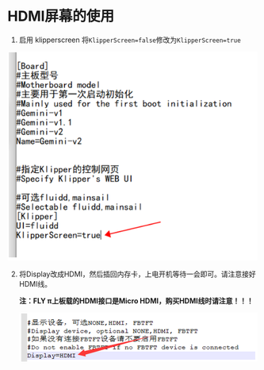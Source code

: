 #  HDMI屏幕的使用

1. 启用 klipperscreen 将``KlipperScreen=false``修改为``KlipperScreen=true``

![kp](../../images/boards/fly_pi/kp.png)

2. 将Display改成HDMI，然后插回内存卡，上电开机等待一会即可。请注意接好HDMI线。

   **注：FLY π上板载的HDMI接口是Micro HDMI，购买HDMI线时请注意！！！**

   ![配置hdmi](../../images/boards/fly_pi/配置hdmi.png)
